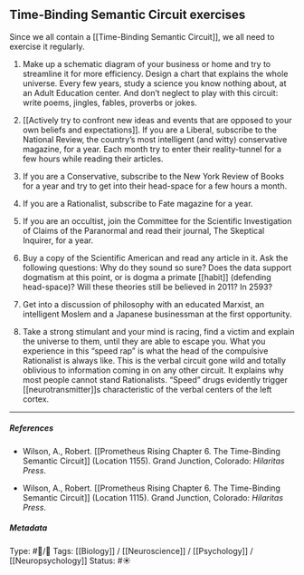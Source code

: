 ## Time-Binding Semantic Circuit exercises  # 

Since we all contain a [[Time-Binding Semantic Circuit]], we all need to exercise it regularly.

 1. Make up a schematic diagram of your business or home and try to streamline it for more efficiency. Design a chart that explains the whole universe. Every few years, study a science you know nothing about, at an Adult Education center. And don’t neglect to play with this circuit: write poems, jingles, fables, proverbs or jokes.

 2. [[Actively try to confront new ideas and events that are opposed to your own beliefs and expectations]]. If you are a Liberal, subscribe to the National Review, the country’s most intelligent (and witty) conservative magazine, for a year. Each month try to enter their reality-tunnel for a few hours while reading their articles. 
 
 3. If you are a Conservative, subscribe to the New York Review of Books for a year and try to get into their head-space for a few hours a month. 

 4. If you are a Rationalist, subscribe to Fate magazine for a year. 

 5. If you are an occultist, join the Committee for the Scientific Investigation of Claims of the Paranormal and read their journal, The Skeptical Inquirer, for a year. 

 6. Buy a copy of the Scientific American and read any article in it. Ask the following questions: Why do they sound so sure? Does the data support dogmatism at this point, or is dogma a primate [[habit]] (defending head-space)? Will these theories still be believed in 2011? In 2593? 

 7. Get into a discussion of philosophy with an educated Marxist, an intelligent Moslem and a Japanese businessman at the first opportunity. 

 8. Take a strong stimulant and your mind is racing, find a victim and explain the universe to them, until they are able to escape you. What you experience in this “speed rap” is what the head of the compulsive Rationalist is always like. This is the verbal circuit gone wild and totally oblivious to information coming in on any other circuit. It explains why most people cannot stand Rationalists. “Speed” drugs evidently trigger [[neurotransmitter]]s characteristic of the verbal centers of the left cortex.


___

##### References

- Wilson, A., Robert. [[Prometheus Rising Chapter 6. The Time-Binding Semantic Circuit]] (Location 1155). Grand Junction, Colorado: _Hilaritas Press_.

- Wilson, A., Robert. [[Prometheus Rising Chapter 6. The Time-Binding Semantic Circuit]] (Location 1115). Grand Junction, Colorado: _Hilaritas Press_.

##### Metadata

Type: #🔵/🔵 
Tags: [[Biology]] / [[Neuroscience]] / [[Psychology]] / [[Neuropsychology]]
Status: #☀️ 